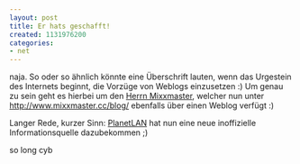 ```yaml
---
layout: post
title: Er hats geschafft!
created: 1131976200
categories:
- net
---
```

naja. So oder so ähnlich könnte eine Überschrift lauten, wenn das Urgestein des Internets beginnt, die Vorzüge von Weblogs einzusetzen :)
Um genau zu sein geht es hierbei um den <a href="http://www.mixxmaster.cc/">Herrn Mixxmaster</a>, welcher nun unter <a href="http://www.mixxmaster.cc/blog/">http://www.mixxmaster.cc/blog/</a> ebenfalls über einen Weblog verfügt :)

Langer Rede, kurzer Sinn: <a href="http://www.planetlan.at/">PlanetLAN</a> hat nun eine neue inoffizielle Informationsquelle dazubekommen ;)

so long cyb

